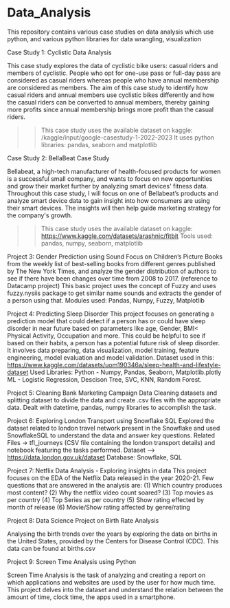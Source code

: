 # Data_Analysis
This repository contains various case studies on data analysis which use python, and various python libraries for data wrangling, visualization 

Case Study 1: Cyclistic Data Analysis

This case study explores the data of cyclistic bike users: casual riders and members of cyclistic. People who opt for one-use pass or full-day pass are considered as casual riders whereas people who have annual membership are considered as members. The aim of this case study to identify how casual riders and annual members use cyclistic bikes differently and how the casual riders can be converted to annual members, thereby gaining more profits since annual membership brings more profit than the casual riders.
>>This case study uses the available dataset on kaggle: /kaggle/input/google-casestudy-1-2022-2023
>>It uses python libraries: pandas, seaborn and matplotlib

Case Study 2: BellaBeat Case Study

Bellabeat, a high-tech manufacturer of health-focused products for women is a successful small company, and wants to focus on new opportunities and grow their market further by analyzing smart devices' fitness data. Throughout this case study, I will focus on one of Bellabeat’s products and analyze smart device data to gain insight into how consumers are using their smart devices. The insights will then help guide marketing strategy for the company's growth. 
>>This case study uses the available dataset on kaggle: https://www.kaggle.com/datasets/arashnic/fitbit
>>Tools used: pandas, numpy, seaborn, matplotlib

Project 3: Gender Prediction using Sound
Focus on Children’s Picture Books from the weekly list of best-selling books from different genres published by The New York Times, 
and analyze the gender distribution of authors to see if there have been changes over time from 2008 to 2017. (reference to Datacamp project)
This basic project uses the concept of Fuzzy and uses fuzzy.nysiis package to get similar name sounds and extracts the gender of a person using that. 
Modules used: Pandas, Numpy, Fuzzy, Matplotlib

Project 4: Predicting Sleep Disorder
This project focuses on generating a prediction model that could detect if a person has or could have sleep disorder in near future based on parameters like age, Gender, BMI< Physical Activity, Occupation and more. This could be helpful to see if based on their habits, a person has a potential future risk of sleep disorder. It involves data preparing, data visualization, model training, feature engineering, model evaluation and model validation.
  Dataset used in this: https://www.kaggle.com/datasets/uom190346a/sleep-health-and-lifestyle-dataset
  Used Libraries: Python - Numpy, Pandas, Seaborn, Matplotlib.plotly ML - Logistic Regression, Descison Tree, SVC, KNN, Random Forest. 

  Project 5: Cleaning Bank Marketing Campaign Data
  Cleaning datasets and splitting dataset to divide the data and create .csv files with the appropriate data. Dealt with datetime, pandas, numpy libraries to accomplish the task.

  Project 6: Exploring London Transport using Snowflake SQL
  Explored the dataset related to london travel network present in the Snowflake and used SnowflakeSQL to understand the data and answer key questions.
  Related Files -> tfl_journeys (CSV file containing the london transport details) and notebook featuring the tasks performed.
  Dataset --> https://data.london.gov.uk/dataset
  Database: Snowflake, SQL
  
Project 7: Netflix Data Analysis - Exploring insights in data
This project focuses on the EDA of the Netflix Data released in the year 2020-21. Few questions that are answered in the analysis are:
(1) Which country produces most content? (2) Why the netflix video count soared? (3) Top movies as per country (4) Top Series as per country (5) Show rating effected by month of release (6) Movie/Show rating affected by genre/rating

Project 8:  Data Science Project on Birth Rate Analysis

  Analysing the birth trends over the years by exploring the data on births in the United States, provided by the Centers for Disease Control (CDC). This data can   be found at births.csv

Project 9:  Screen Time Analysis using Python

  Screen Time Analysis is the task of analyzing and creating a report on which applications and websites are used by the user for how much time. This project delves into the dataset and understand the relation between the amount of time, clock time, the apps used in a smartphone.

